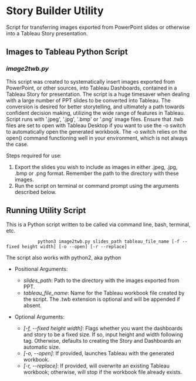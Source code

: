 # Story Builder Utility

Script for transferring images exported from PowerPoint slides or otherwise into a Tableau Story presentation.

## Images to Tableau Python Script

### *image2twb.py*

This script was created to systematically insert images exported from PowerPoint, or other sources, into Tableau Dashboards, contained in a Tableau Story for presentation. The script is a huge timesaver when dealing with a large number of PPT slides to be converted into Tableau. The conversion is desired for better storytelling, and ultimately a path towards confident decision making, utilizing the wide range of features in Tableau. Script runs with '.jpeg', '.jpg', '.bmp' or '.png' image files. Ensure that .twb files are set to open with Tableau Desktop if you want to use the -o switch to automatically open the generated workbook. The -o switch relies on the open() command functioning well in your environment, which is not always the case.

Steps required for use:

1.	Export the slides you wish to include as images in either .jpeg, .jpg, .bmp or .png format. Remember the path to the directory with these images.
2.	Run the script on terminal or command prompt using the arguments described below.

## Running Utility Script

This is a Python script written to be called via command line, bash, terminal, etc. 

                python3 image2twb.py slides_path tableau_file_name [-f --fixed height width] [-o --open] [-r --replace]
                
The script also works with python2, aka python

* Positional Arguments:

  * *slides_path*: Path to the directory with the images exported from PPT.
  * *tableau_file_name*: Name for the Tableau workbook file created by the script. The .twb extension is optional and will be appended if absent.

* Optional Arguments:
  * *[-f, --fixed height width]*: Flags whether you want the dashboards and story to be a fixed size. If so, input height and width following tag. Otherwise, defaults to creating the Story and Dashboards an automatic size.
  * *[-o, --open]*: If provided, launches Tableau with the generated workbook. 
  * *[-r, --replace]*: If provided, will overwrite an existing Tableau workbook; otherwise, will stop if the workbook file already exists.
